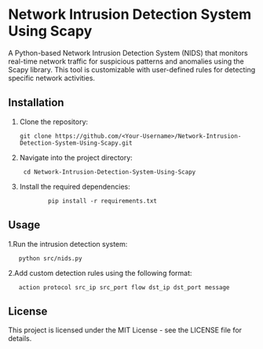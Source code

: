# Network Intrusion Detection System Using Scapy

A Python-based Network Intrusion Detection System (NIDS) that monitors real-time network traffic for suspicious patterns and anomalies using the Scapy library. This tool is customizable with user-defined rules for detecting specific network activities.

## Installation

1. Clone the repository:
   
       git clone https://github.com/<Your-Username>/Network-Intrusion-Detection-System-Using-Scapy.git
   
2. Navigate into the project directory:
   
        cd Network-Intrusion-Detection-System-Using-Scapy
   
3. Install the required dependencies:

               pip install -r requirements.txt
   


## Usage

1.Run the intrusion detection system:
  
       python src/nids.py

2.Add custom detection rules using the following format:

       action protocol src_ip src_port flow dst_ip dst_port message

## License
This project is licensed under the MIT License - see the LICENSE file for details.
